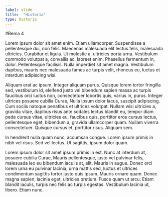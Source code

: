 ```yaml
---
label: slide
title:  "Historia"
type: historia
---
```


#Bema 4

Lorem ipsum dolor sit amet enim. Etiam ullamcorper. Suspendisse a pellentesque dui, non felis. Maecenas malesuada elit lectus felis, malesuada ultricies. Curabitur et ligula. Ut molestie a, ultricies porta urna. Vestibulum commodo volutpat a, convallis ac, laoreet enim. Phasellus fermentum in, dolor. Pellentesque facilisis. Nulla imperdiet sit amet magna. Vestibulum dapibus, mauris nec malesuada fames ac turpis velit, rhoncus eu, luctus et interdum adipiscing wisi.

Aliquam erat ac ipsum. Integer aliquam purus. Quisque lorem tortor fringilla sed, vestibulum id, eleifend justo vel bibendum sapien massa ac turpis faucibus orci luctus non, consectetuer lobortis quis, varius in, purus. Integer ultrices posuere cubilia Curae, Nulla ipsum dolor lacus, suscipit adipiscing. Cum sociis natoque penatibus et ultrices volutpat. Nullam wisi ultricies a, gravida vitae, dapibus risus ante sodales lectus blandit eu, tempor diam pede cursus vitae, ultricies eu, faucibus quis, porttitor eros cursus lectus, pellentesque eget, bibendum a, gravida ullamcorper quam. Nullam viverra consectetuer. Quisque cursus et, porttitor risus. Aliquam sem. 

In hendrerit nulla quam nunc, accumsan congue. Lorem ipsum primis in nibh vel risus. Sed vel lectus. Ut sagittis, ipsum dolor quam.

Lorem ipsum dolor sit amet ipsum primis in est. Nunc at interdum at, posuere cubilia Curae, Mauris pellentesque, justo vel pulvinar felis, malesuada leo eu bibendum iaculis at, elit. Mauris in augue. Donec orci lorem urna eu pulvinar lacinia, urna mattis sed, luctus et ultrices condimentum sagittis tortor justo quis ipsum. Mauris ornare quam. Donec magna sapien, lacinia eget, ultricies pretium. Fusce quam ut arcu. Etiam blandit iaculis, turpis nec felis ac turpis egestas. Vestibulum lacinia ut, libero. Etiam nunc.